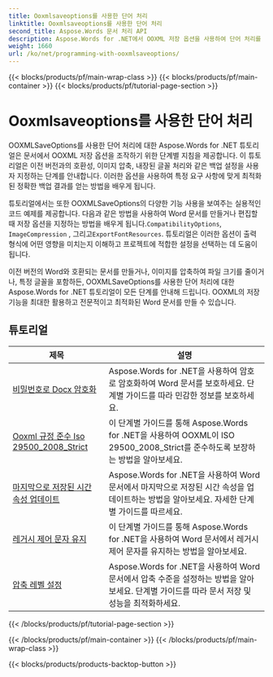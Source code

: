 ```yaml
---
title: Ooxmlsaveoptions를 사용한 단어 처리
linktitle: Ooxmlsaveoptions를 사용한 단어 처리
second_title: Aspose.Words 문서 처리 API
description: Aspose.Words for .NET에서 OOXML 저장 옵션을 사용하여 단어 처리를 배우세요. OOXML 형식으로 Word 문서를 저장하고 조작하고 사용자 정의하기 위한 포괄적인 튜토리얼과 샘플 코드.
weight: 1660
url: /ko/net/programming-with-ooxmlsaveoptions/
---
```


{{< blocks/products/pf/main-wrap-class >}}
{{< blocks/products/pf/main-container >}}
{{< blocks/products/pf/tutorial-page-section >}}

# Ooxmlsaveoptions를 사용한 단어 처리

OOXMLSaveOptions를 사용한 단어 처리에 대한 Aspose.Words for .NET 튜토리얼은 문서에서 OOXML 저장 옵션을 조작하기 위한 단계별 지침을 제공합니다. 이 튜토리얼은 이전 버전과의 호환성, 이미지 압축, 내장된 글꼴 처리와 같은 백업 설정을 사용자 지정하는 단계를 안내합니다. 이러한 옵션을 사용하여 특정 요구 사항에 맞게 최적화된 정확한 백업 결과를 얻는 방법을 배우게 됩니다.

 튜토리얼에서는 또한 OOXMLSaveOptions의 다양한 기능 사용을 보여주는 실용적인 코드 예제를 제공합니다. 다음과 같은 방법을 사용하여 Word 문서를 만들거나 편집할 때 저장 옵션을 지정하는 방법을 배우게 됩니다.`CompatibilityOptions`, `ImageCompression` , 그리고`ExportFontResources`. 튜토리얼은 이러한 옵션이 출력 형식에 어떤 영향을 미치는지 이해하고 프로젝트에 적합한 설정을 선택하는 데 도움이 됩니다.

이전 버전의 Word와 호환되는 문서를 만들거나, 이미지를 압축하여 파일 크기를 줄이거나, 특정 글꼴을 포함하든, OOXMLSaveOptions를 사용한 단어 처리에 대한 Aspose.Words for .NET 튜토리얼이 모든 단계를 안내해 드립니다. OOXML의 저장 기능을 최대한 활용하고 전문적이고 최적화된 Word 문서를 만들 수 있습니다.

 ## 튜토리얼
| 제목 | 설명 |
| --- | --- |
| [비밀번호로 Docx 암호화](./encrypt-docx-with-password/) | Aspose.Words for .NET을 사용하여 암호로 암호화하여 Word 문서를 보호하세요. 단계별 가이드를 따라 민감한 정보를 보호하세요. |
| [Ooxml 규정 준수 Iso 29500_2008_Strict](./ooxml-compliance-iso-29500_2008_strict/) | 이 단계별 가이드를 통해 Aspose.Words for .NET을 사용하여 OOXML이 ISO 29500_2008_Strict를 준수하도록 보장하는 방법을 알아보세요. |
| [마지막으로 저장된 시간 속성 업데이트](./update-last-saved-time-property/) | Aspose.Words for .NET을 사용하여 Word 문서에서 마지막으로 저장된 시간 속성을 업데이트하는 방법을 알아보세요. 자세한 단계별 가이드를 따르세요. |
| [레거시 제어 문자 유지](./keep-legacy-control-chars/) | 이 단계별 가이드를 통해 Aspose.Words for .NET을 사용하여 Word 문서에서 레거시 제어 문자를 유지하는 방법을 알아보세요. |
| [압축 레벨 설정](./set-compression-level/) | Aspose.Words for .NET을 사용하여 Word 문서에서 압축 수준을 설정하는 방법을 알아보세요. 단계별 가이드를 따라 문서 저장 및 성능을 최적화하세요. |
{{< /blocks/products/pf/tutorial-page-section >}}

{{< /blocks/products/pf/main-container >}}
{{< /blocks/products/pf/main-wrap-class >}}

{{< blocks/products/products-backtop-button >}}
